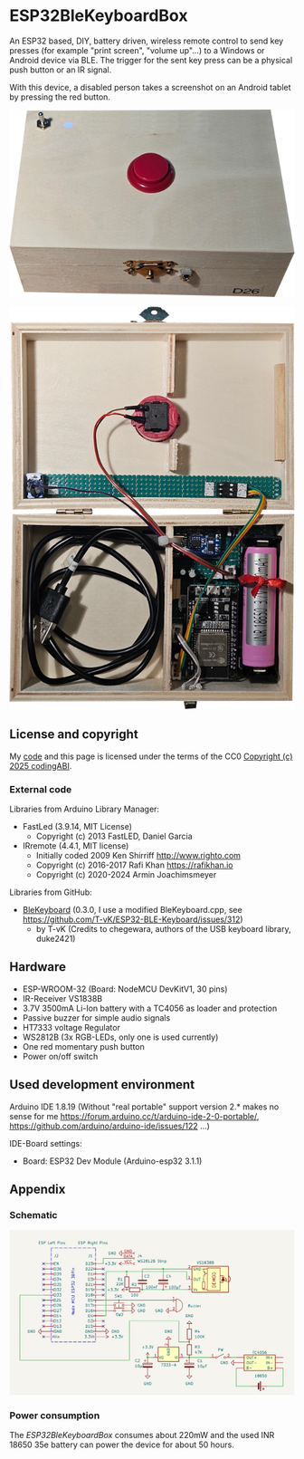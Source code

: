 # ESP32BleKeyboardBox

An ESP32 based, DIY, battery driven, wireless remote control to send key presses (for example "print screen", "volume up"...) to a Windows or Android device via BLE. The trigger for the sent key press can be a physical push button or an IR signal. 

With this device, a disabled person takes a screenshot on an Android tablet by pressing the red button.

![Outer](assets/images/Outer.png)

![Inner](assets/images/Inner.png)

## License and copyright
My [code](ESP32BleKeyboardBox/ESP32BleKeyboardBox.ino) and this page is licensed under the terms of the CC0 [Copyright (c) 2025 codingABI](LICENSE). 

### External code

Libraries from Arduino Library Manager:
- FastLed (3.9.14, MIT License)
  - Copyright (c) 2013 FastLED, Daniel Garcia
- IRremote (4.4.1, MIT license)
  - Initially coded 2009 Ken Shirriff http://www.righto.com
  - Copyright (c) 2016-2017 Rafi Khan https://rafikhan.io
  - Copyright (c) 2020-2024 Armin Joachimsmeyer

Libraries from GitHub:
- [BleKeyboard](https://github.com/T-vK/ESP32-BLE-Keyboard) (0.3.0, I use a modified BleKeyboard.cpp, see https://github.com/T-vK/ESP32-BLE-Keyboard/issues/312)
  - by T-vK (Credits to chegewara, authors of the USB keyboard library, duke2421)

## Hardware
- ESP-WROOM-32 (Board: NodeMCU DevKitV1, 30 pins)
- IR-Receiver VS1838B
- 3.7V 3500mA Li-Ion battery with a TC4056 as loader and protection
- Passive buzzer for simple audio signals
- HT7333 voltage Regulator
- WS2812B (3x RGB-LEDs, only one is used currently)
- One red momentary push button
- Power on/off switch

## Used development environment
Arduino IDE 1.8.19 (Without "real portable" support version 2.* makes no sense for me https://forum.arduino.cc/t/arduino-ide-2-0-portable/, https://github.com/arduino/arduino-ide/issues/122 ...)

IDE-Board settings:
- Board: ESP32 Dev Module (Arduino-esp32 3.1.1) 

## Appendix

### Schematic

![Schematic](assets/images/Schematic.png)

### Power consumption

The *ESP32BleKeyboardBox* consumes about 220mW and the used INR 18650 35e battery can power the device for about 50 hours. 
